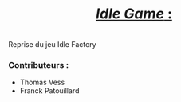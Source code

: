 # <center><u><i>Idle Game</i> :</u></center>
<br>
Reprise du jeu Idle Factory

### Contributeurs :
- Thomas Vess
- Franck Patouillard